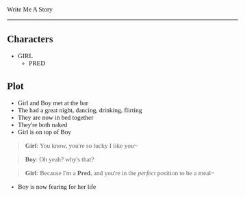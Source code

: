 <style>
    body {
        font-size: 15px;
        font-family: verdana;
    };
</style>

Write Me A Story
****************
Characters
----------
- GIRL
    - PRED

Plot
----
- Girl and Boy met at the bar
- The had a great night, dancing, drinking, flirting
- They are now in bed together
- They're both naked
- Girl is on top of Boy
> __Girl__:
> You know, you're so lucky I like you\~

> __Boy__:
> Oh yeah? why's that?

> __Girl__:
> Because I'm a __Pred__, and you're in the _perfect_ position to be a meal\~
- Boy is now fearing for her life